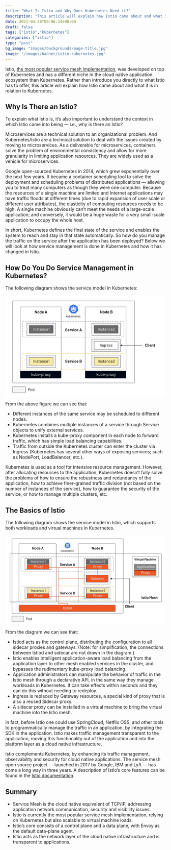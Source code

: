 ```yaml
---
title: "What Is Istio and Why Does Kubernetes Need it?"
description: "This article will explain how Istio came about and what it is in relation to Kubernetes."
date: 2021-04-28T09:06:14+08:00
draft: false
tags: ["istio","kubernetes"]
categories: ["istio"]
type: "post"
bg_image: "images/backgrounds/page-title.jpg"
image: "/images/banner/istio-kubernetes.jpg"
---
```


 Istio, [the most popular service mesh implementation](https://www.cncf.io/blog/2020/03/04/2019-cncf-survey-results-are-here-deployments-are-growing-in-size-and-speed-as-cloud-native-adoption-becomes-mainstream/), was developed on top of Kubernetes and has a different niche in the cloud native application ecosystem than Kubernetes. Rather than introduce you directly to what Istio has to offer, this article will explain how Istio came about and what it is in relation to Kubernetes.

## Why Is There an Istio?

To explain what Istio is, it’s also important to understand the context in which Istio came into being — i.e., why is there an Istio?

Microservices are a technical solution to an organizational problem. And Kubernetes/Istio are a technical solution to deal with the issues created by moving to microservices. As a deliverable for microservices, containers solve the problem of environmental consistency and allow for more granularity in limiting application resources. They are widely used as a vehicle for microservices.

Google open-sourced Kubernetes in 2014, which grew exponentially over the next few years. It became a container scheduling tool to solve the deployment and scheduling problems of distributed applications — allowing you to treat many computers as though they were one computer. Because the resources of a single machine are limited and Internet applications may have traffic floods at different times (due to rapid expansion of user scale or different user attributes), the elasticity of computing resources needs to be high. A single machine obviously can’t meet the needs of a large-scale application; and conversely, it would be a huge waste for a very small-scale application to occupy the whole host.

In short, Kubernetes defines the final state of the service and enables the system to reach and stay in that state automatically. So how do you manage the traffic on the service after the application has been deployed? Below we will look at how service management is done in Kubernetes and how it has changed in Istio.

## How Do You Do Service Management in Kubernetes?

The following diagram shows the service model in Kubernetes:

![Kubernetes Service Model](service-model.jpg)

From the above figure we can see that:

- Different instances of the same service may be scheduled to different nodes.
- Kubernetes combines multiple instances of a service through Service objects to unify external services.
- Kubernetes installs a kube-proxy component in each node to forward traffic, which has simple load balancing capabilities.
- Traffic from outside the Kubernetes cluster can enter the cluster via Ingress (Kubernetes has several other ways of exposing services; such as NodePort, LoadBalancer, etc.).

Kubernetes is used as a tool for intensive resource management. However, after allocating resources to the application, Kubernetes doesn’t fully solve the problems of how to ensure the robustness and redundancy of the application, how to achieve finer-grained traffic division (not based on the number of instances of the service), how to guarantee the security of the service, or how to manage multiple clusters, etc.

## The Basics of Istio

The following diagram shows the service model in Istio, which supports both workloads and virtual machines in Kubernetes.

![Istio](istio.jpg)

From the diagram we can see that:

- Istiod acts as the control plane, distributing the configuration to all sidecar proxies and gateways. (Note: for simplification, the connections between Istiod and sidecar are not drawn in the diagram.)
- Istio enables intelligent application-aware load balancing from the application layer to other mesh enabled services in the cluster, and bypasses the rudimentary kube-proxy load balancing.
- Application administrators can manipulate the behavior of traffic in the Istio mesh through a declarative API, in the same way they manage workloads in Kubernetes. It can take effects within seconds and they can do this without needing to redeploy.
- Ingress is replaced by Gateway resources, a special kind of proxy that is also a reused Sidecar proxy.
- A sidecar proxy can be installed in a virtual machine to bring the virtual machine into the Istio mesh.

In fact, before Istio one could use SpringCloud, Netflix OSS, and other tools to programmatically manage the traffic in an application, by integrating the SDK in the application. Istio makes traffic management transparent to the application, moving this functionality out of the application and into the platform layer as a cloud native infrastructure.

Istio complements Kubernetes, by enhancing its traffic management, observability and security for cloud native applications. The service mesh open source project — launched in 2017 by Google, IBM and Lyft — has come a long way in three years. A description of Istio’s core features can be found in the [Istio documentation](https://istio.io/latest/docs/concepts/what-is-istio/#core-features).

## Summary

- Service Mesh is the cloud native equivalent of TCP/IP, addressing application network communication, security and visibility issues.
- Istio is currently the most popular service mesh implementation, relying on Kubernetes but also scalable to virtual machine loads.
- Istio’s core consists of a control plane and a data plane, with Envoy as the default data-plane agent.
- Istio acts as the network layer of the cloud native infrastructure and is transparent to applications.